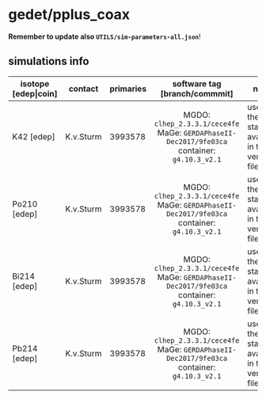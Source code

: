# gedet/pplus_coax
**Remember to update also `UTILS/sim-parameters-all.json`**!

## simulations info

| isotope \[edep\|coin\] | contact   | primaries | software tag \[branch/commmit\]                                                              | notes |
| ---------------------- | --------- | --------- | :------------------------------------------------------------------------------------------: | ----- |
| K42   \[edep\]         | K.v.Sturm | 3993578   | MGDO: `clhep_2.3.3.1/cece4fe` MaGe: `GERDAPhaseII-Dec2017/9fe03ca` container: `g4.10.3_v2.1` | used all the statistics available in the vertex file |
| Po210 \[edep\]         | K.v.Sturm | 3993578   | MGDO: `clhep_2.3.3.1/cece4fe` MaGe: `GERDAPhaseII-Dec2017/9fe03ca` container: `g4.10.3_v2.1` | used all the statistics available in the vertex file |
| Bi214 \[edep\]         | K.v.Sturm | 3993578   | MGDO: `clhep_2.3.3.1/cece4fe` MaGe: `GERDAPhaseII-Dec2017/9fe03ca` container: `g4.10.3_v2.1` | used all the statistics available in the vertex file |
| Pb214 \[edep\]         | K.v.Sturm | 3993578   | MGDO: `clhep_2.3.3.1/cece4fe` MaGe: `GERDAPhaseII-Dec2017/9fe03ca` container: `g4.10.3_v2.1` | used all the statistics available in the vertex file |
